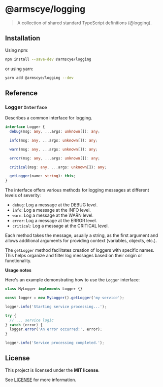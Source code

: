 # @armscye/logging

> A collection of shared standard TypeScript definitions (@logging).

## Installation

Using npm:

```sh
npm install --save-dev @armscye/logging
```

or using yarn:

```sh
yarn add @armscye/logging --dev
```

## Reference

### Logger `Interface`

Describes a common interface for logging.

```ts
interface Logger {
  debug(msg: any, ...args: unknown[]): any;

  info(msg: any, ...args: unknown[]): any;

  warn(msg: any, ...args: unknown[]): any;

  error(msg: any, ...args: unknown[]): any;

  critical(msg: any, ...args: unknown[]): any;

  getLogger(name: string): this;
}
```

The interface offers various methods for logging messages at different levels of severity:

- `debug`: Log a message at the DEBUG level.
- `info`: Log a message at the INFO level.
- `warn`: Log a message at the WARN level.
- `error`: Log a message at the ERROR level.
- `critical`: Log a message at the CRITICAL level.

Each method takes the message, usually a string, as the first argument and allows additional arguments for providing context (variables, objects, etc.).

The `getLogger` method facilitates creation of loggers with specific names. This helps organize and filter log messages based on their origin or functionality.

**Usage notes**

Here's an example demonstrating how to use the `Logger` interface:

```ts
class MyLogger implements Logger {}

const logger = new MyLogger().getLogger('my-service');

logger.info('Starting service processing...');

try {
  // ... service logic
} catch (error) {
  logger.error('An error occurred:', error);
}

logger.info('Service processing completed.');
```

## License

This project is licensed under the **MIT license**.

See [LICENSE](LICENSE) for more information.
